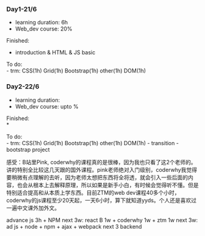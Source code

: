 ### Day1-21/6    
  - learning duration: 6h  
  - Web_dev course: 20%  

  Finished:       
  * introduction & HTML & JS basic

  To do:  
    - trm: CSS(1h) Grid(1h) Bootstrap(1h) other(1h) DOM(1h)  

### Day2-22/6    
  - learning duration:  
  - Web_dev course: upto %  

  Finished:       
  * 

  To do:  
    - trm: CSS(1h) Grid(1h) Bootstrap(1h) other(1h) DOM(1h)
    - transition
    - bootstrap project

  感受：B站里Pink, coderwhy的课程真的是很棒，因为我也只看了这2个老师的。讲的特别全比较这几天跟的国外课程。pink老师绝对入门级别，coderwhy我觉得要稍微有点理解的去听，因为老师太想把东西将全将透，就会引入一些后面的内容，也会从根本上去解释原理，所以如果是新手小白，有时候会觉得听不懂。但是特别适合提高和从本质上学东西。目前ZTM的web dev课程40多个小时，coderwhy的js课程至少20天起，一天6小时，算下就知道yyds。个人还是喜欢过一遍中文课外加外文。
    
 advance js 3h + NPM
 next 3w: react B 1w + coderwhy 1w + ztm 1w
 next 3w: ad js + node + npm + ajax + webpack
 next 3 backend